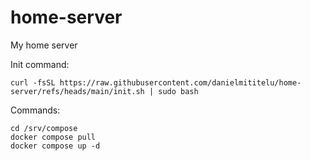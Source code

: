 # home-server
My home server

Init command:
```
curl -fsSL https://raw.githubusercontent.com/danielmititelu/home-server/refs/heads/main/init.sh | sudo bash
```

Commands:
```
cd /srv/compose
docker compose pull
docker compose up -d
```